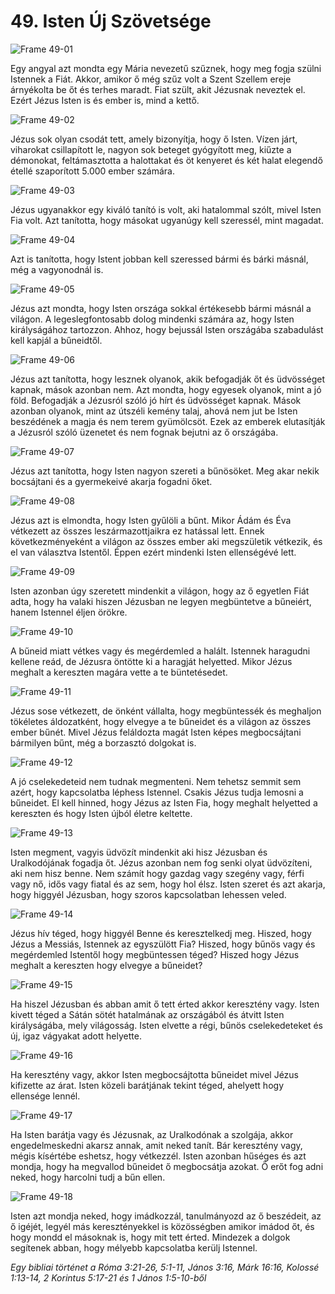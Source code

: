 # 49. Isten Új Szövetsége

![Frame 49-01](https://cdn.door43.org/obs/jpg/360px/obs-en-49-01.jpg)

Egy angyal azt mondta egy Mária nevezetű szűznek, hogy meg fogja szülni Istennek a Fiát. Akkor, amikor ő még szűz volt a Szent Szellem ereje árnyékolta be őt és terhes maradt. Fiat szült, akit Jézusnak neveztek el. Ezért Jézus Isten is és ember is, mind a kettő.

![Frame 49-02](https://cdn.door43.org/obs/jpg/360px/obs-en-49-02.jpg)

Jézus sok olyan csodát tett, amely bizonyítja, hogy ő Isten. Vízen járt, viharokat csillapított le, nagyon sok beteget gyógyított meg, kiűzte a démonokat, feltámasztotta a halottakat és öt kenyeret és két halat elegendő étellé szaporított 5.000 ember számára.

![Frame 49-03](https://cdn.door43.org/obs/jpg/360px/obs-en-49-03.jpg)

Jézus ugyanakkor egy kiváló tanító is volt, aki hatalommal szólt, mivel Isten Fia volt. Azt tanította, hogy másokat ugyanúgy kell szeressél, mint magadat.

![Frame 49-04](https://cdn.door43.org/obs/jpg/360px/obs-en-49-04.jpg)

Azt is tanította, hogy Istent jobban kell szeressed bármi és bárki másnál, még a vagyonodnál is.

![Frame 49-05](https://cdn.door43.org/obs/jpg/360px/obs-en-49-05.jpg)

Jézus azt mondta, hogy Isten országa sokkal értékesebb bármi másnál a világon. A legeslegfontosabb dolog mindenki számára az, hogy Isten királyságához tartozzon. Ahhoz, hogy bejussál Isten országába szabadulást kell kapjál a bűneidtől.

![Frame 49-06](https://cdn.door43.org/obs/jpg/360px/obs-en-49-06.jpg)

Jézus azt tanította, hogy lesznek olyanok, akik befogadják őt és üdvösséget kapnak, mások azonban nem. Azt mondta, hogy egyesek olyanok, mint a jó föld. Befogadják a Jézusról szóló jó hírt és üdvösséget kapnak. Mások azonban olyanok, mint az útszéli kemény talaj, ahová nem jut be Isten beszédének a magja és nem terem gyümölcsöt. Ezek az emberek elutasítják a Jézusról szóló üzenetet és nem fognak bejutni az ő országába.

![Frame 49-07](https://cdn.door43.org/obs/jpg/360px/obs-en-49-07.jpg)

Jézus azt tanította, hogy Isten nagyon szereti a bűnösöket. Meg akar nekik bocsájtani és a gyermekeivé akarja fogadni őket.

![Frame 49-08](https://cdn.door43.org/obs/jpg/360px/obs-en-49-08.jpg)

Jézus azt is elmondta, hogy Isten gyűlöli a bűnt. Mikor Ádám és Éva vétkezett az összes leszármazottjaikra ez hatással lett. Ennek következményeként a világon az összes ember aki megszületik vétkezik, és el van választva Istentől. Éppen ezért mindenki Isten ellenségévé lett.

![Frame 49-09](https://cdn.door43.org/obs/jpg/360px/obs-en-49-09.jpg)

Isten azonban úgy szeretett mindenkit a világon, hogy az ő egyetlen Fiát adta, hogy ha valaki hiszen Jézusban ne legyen megbüntetve a bűneiért, hanem Istennel éljen örökre.

![Frame 49-10](https://cdn.door43.org/obs/jpg/360px/obs-en-49-10.jpg)

A bűneid miatt vétkes vagy és megérdemled a halált. Istennek haragudni kellene reád, de Jézusra öntötte ki a haragját helyetted. Mikor Jézus meghalt a kereszten magára vette a te büntetésedet.

![Frame 49-11](https://cdn.door43.org/obs/jpg/360px/obs-en-49-11.jpg)

Jézus sose vétkezett, de önként vállalta, hogy megbüntessék és meghaljon tökéletes áldozatként, hogy elvegye a te bűneidet és a világon az összes ember bűnét. Mivel Jézus feláldozta magát Isten képes megbocsájtani bármilyen bűnt, még a borzasztó dolgokat is.

![Frame 49-12](https://cdn.door43.org/obs/jpg/360px/obs-en-49-12.jpg)

A jó cselekedeteid nem tudnak megmenteni. Nem tehetsz semmit sem azért, hogy kapcsolatba léphess Istennel. Csakis Jézus tudja lemosni a bűneidet. El kell hinned, hogy Jézus az Isten Fia, hogy meghalt helyetted a kereszten és hogy Isten újból életre keltette.

![Frame 49-13](https://cdn.door43.org/obs/jpg/360px/obs-en-49-13.jpg)

Isten megment, vagyis üdvözít mindenkit aki hisz Jézusban és Uralkodójának fogadja őt. Jézus azonban nem fog senki olyat üdvözíteni, aki nem hisz benne. Nem számít hogy gazdag vagy szegény vagy, férfi vagy nő, idős vagy fiatal és az sem, hogy hol élsz. Isten szeret és azt akarja, hogy higgyél Jézusban, hogy szoros kapcsolatban lehessen veled.

![Frame 49-14](https://cdn.door43.org/obs/jpg/360px/obs-en-49-14.jpg)

Jézus hív téged, hogy higgyél Benne és keresztelkedj meg. Hiszed, hogy Jézus a Messiás, Istennek az egyszülött Fia? Hiszed, hogy bűnös vagy és megérdemled Istentől hogy megbüntessen téged? Hiszed hogy Jézus meghalt a kereszten hogy elvegye a bűneidet?

![Frame 49-15](https://cdn.door43.org/obs/jpg/360px/obs-en-49-15.jpg)

Ha hiszel Jézusban és abban amit ő tett érted akkor keresztény vagy. Isten kivett téged a Sátán sötét hatalmának az országából és átvitt Isten királyságába, mely világosság. Isten elvette a régi, bűnös cselekedeteket és új, igaz vágyakat adott helyette.

![Frame 49-16](https://cdn.door43.org/obs/jpg/360px/obs-en-49-16.jpg)

Ha keresztény vagy, akkor Isten megbocsájtotta bűneidet mivel Jézus kifizette az árat. Isten közeli barátjának tekint téged, ahelyett hogy ellensége lennél.

![Frame 49-17](https://cdn.door43.org/obs/jpg/360px/obs-en-49-17.jpg)

Ha Isten barátja vagy és Jézusnak, az Uralkodónak a szolgája, akkor engedelmeskedni akarsz annak, amit neked tanít. Bár keresztény vagy, mégis kísértébe eshetsz, hogy vétkezzél. Isten azonban hűséges és azt mondja, hogy ha megvallod bűneidet ő megbocsátja azokat. Ő erőt fog adni neked, hogy harcolni tudj a bűn ellen.

![Frame 49-18](https://cdn.door43.org/obs/jpg/360px/obs-en-49-18.jpg)

Isten azt mondja neked, hogy imádkozzál, tanulmányozd az ő beszédeit, az ő igéjét, legyél más keresztényekkel is közösségben amikor imádod őt, és hogy mondd el másoknak is, hogy mit tett érted. Mindezek a dolgok segítenek abban, hogy mélyebb kapcsolatba kerülj Istennel.

_Egy bibliai történet a Róma 3:21-26, 5:1-11, János 3:16, Márk 16:16, Kolossé 1:13-14, 2 Korintus 5:17-21 és 1 János 1:5-10-ből_
